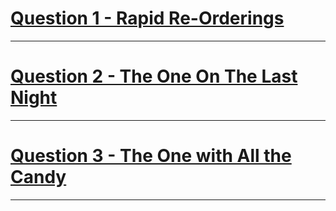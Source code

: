# [Question 1 - Rapid Re-Orderings](https://www.codechef.com/LTIME102C/problems/RPDRDNG)
---
# [Question 2 - The One On The Last Night](https://www.codechef.com/FOUR21B/problems/S06E06)
---
# [Question 3 - The One with All the Candy](https://www.codechef.com/FOUR21B/problems/S07E09)
---
